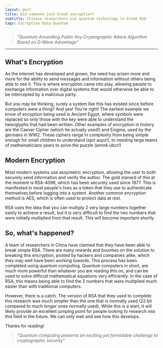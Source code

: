 ```yaml
---
layout: post
title: Did someone just break encryption?
subtitle: Chinese researchers use quantum technology to break RSA
tags: Encryption Data Quantum
---
```


> *"Quantum Annealling Public Key Cryptographic Attack Algorithm Based on D-Wave Advantage"*

---
## What's Encryption
As the internet has developed and grown, the need has arisen more and more for the ability to send messages and information without others being able to see it. This is where encryption came into play, allowing people to exchange information over digital systems that would otherwise be able to be intercepted by a malicious party.

But you may be thinking, surely a system like this has existed since before computers were a thing? And yes! You're right! The earliest example we know of encyption being used is Ancient Egypt, where symbols were replaced so only those with the key were able to understand the heiorglyphs that had been written. Other examples of encryption in history are the Caeser Cipher (which he actually used!) and Enigma, used by the germans in WW2. These ciphers range in complexity from being simple enough for small children to understand (sprl aopz!), to needing large teams of mathematicians years to solve the puzzle (ammk ubcr!)

## Modern Encryption
Most modern systems use assymetric encryption, allowing the user to both securely send information and verify the author. The gold stanard of this at the moment is RSA-4096, which has been securely used since 1977. This is manifested in most people's lives as a token that they use to authenticate themselves before logging into a system. Another common encryption method is AES, which is often used to protect data at rest.

RSA uses the idea that you can multiply 2 very large numbers together easily to achieve a result, but it is very difficult to find the two numbers that were initially multiplied from that result. This will become important shortly

## So, what's happened?
A team of researchers in China have claimed that they have been able to break simple RSA. There are many rewards and bounties on the solution to breaking this encryption, posted by hackers and companies alike, which they may well have been working towards. This process has been completed using quantum computing. Quantum computers in short, are much more powerful than whatever you are reading this on, and can be used to solve difficult mathematical equations very efficiently. In the case of RSA, this means being able to find the 2 numbers that were multiplied much easier than with traditional computers.

However, there is a catch. The version of RSA that they used to complete this research was much simpler than the one that is normally used (22 bit compared to much longer ones normally used). While this is a start, it will likely provide an excellent jumping point for people looking to research into this field in the future. We can only wait and see how this develops.

Thanks for reading!

> *"Quantum computing presents an exciting yet formidable challenge to cryptographic security"*